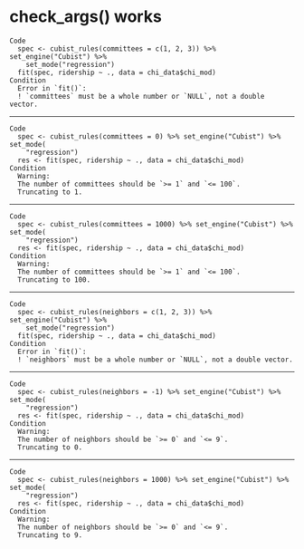 # check_args() works

    Code
      spec <- cubist_rules(committees = c(1, 2, 3)) %>% set_engine("Cubist") %>%
        set_mode("regression")
      fit(spec, ridership ~ ., data = chi_data$chi_mod)
    Condition
      Error in `fit()`:
      ! `committees` must be a whole number or `NULL`, not a double vector.

---

    Code
      spec <- cubist_rules(committees = 0) %>% set_engine("Cubist") %>% set_mode(
        "regression")
      res <- fit(spec, ridership ~ ., data = chi_data$chi_mod)
    Condition
      Warning:
      The number of committees should be `>= 1` and `<= 100`.
      Truncating to 1.

---

    Code
      spec <- cubist_rules(committees = 1000) %>% set_engine("Cubist") %>% set_mode(
        "regression")
      res <- fit(spec, ridership ~ ., data = chi_data$chi_mod)
    Condition
      Warning:
      The number of committees should be `>= 1` and `<= 100`.
      Truncating to 100.

---

    Code
      spec <- cubist_rules(neighbors = c(1, 2, 3)) %>% set_engine("Cubist") %>%
        set_mode("regression")
      fit(spec, ridership ~ ., data = chi_data$chi_mod)
    Condition
      Error in `fit()`:
      ! `neighbors` must be a whole number or `NULL`, not a double vector.

---

    Code
      spec <- cubist_rules(neighbors = -1) %>% set_engine("Cubist") %>% set_mode(
        "regression")
      res <- fit(spec, ridership ~ ., data = chi_data$chi_mod)
    Condition
      Warning:
      The number of neighbors should be `>= 0` and `<= 9`.
      Truncating to 0.

---

    Code
      spec <- cubist_rules(neighbors = 1000) %>% set_engine("Cubist") %>% set_mode(
        "regression")
      res <- fit(spec, ridership ~ ., data = chi_data$chi_mod)
    Condition
      Warning:
      The number of neighbors should be `>= 0` and `<= 9`.
      Truncating to 9.

